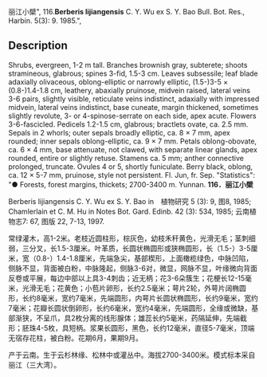 丽江小檗",
116.**Berberis lijiangensis** C. Y. Wu ex S. Y. Bao Bull. Bot. Res., Harbin. 5(3): 9. 1985.",

## Description
Shrubs, evergreen, 1-2 m tall. Branches brownish gray, subterete; shoots stramineous, glabrous; spines 3-fid, 1.5-3 cm. Leaves subsessile; leaf blade adaxially olivaceous, oblong-elliptic or narrowly elliptic, (1.5-)3-5 × (0.8-)1.4-1.8 cm, leathery, abaxially pruinose, midvein raised, lateral veins 3-6 pairs, slightly visible, reticulate veins indistinct, adaxially with impressed midvein, lateral veins indistinct, base cuneate, margin thickened, sometimes slightly revolute, 3- or 4-spinose-serrate on each side, apex acute. Flowers 3-6-fascicled. Pedicels 1.2-1.5 cm, glabrous; bractlets ovate, ca. 2.5 mm. Sepals in 2 whorls; outer sepals broadly elliptic, ca. 8 × 7 mm, apex rounded; inner sepals oblong-elliptic, ca. 9 × 7 mm. Petals oblong-obovate, ca. 6 × 4 mm, base attenuate, not clawed, with separate linear glands, apex rounded, entire or slightly retuse. Stamens ca. 5 mm; anther connective prolonged, truncate. Ovules 4 or 5, shortly funiculate. Berry black, oblong, ca. 12 × 5-7 mm, pruinose, style not persistent. Fl. Jun, fr. Sep.
  "Statistics": "● Forests, forest margins, thickets; 2700-3400 m. Yunnan.
**116．丽江小檗**

Berberis lijiangensis C. Y. Wu ex S. Y. Bao in　植物研究 5 (3): 9, 图8, 1985; Chamlerlain et C. M. Hu in Notes Bot. Gard. Edinb. 42 (3): 534, 1985; 云南植物志7: 67, 图版 22, 7-13, 1997.

常绿灌木，高1-2米。老枝近圆柱形，棕灰色，幼枝禾秆黄色，光滑无毛；茎刺细弱，三分叉，长1.5-3厘米。叶革质，长圆状椭圆形或狭椭圆形，长（1.5-）3-5厘米，宽（0.8-）1.4-1.8厘米，先端急尖，基部楔形，上面橄榄绿色，中脉凹陷，侧脉不显，背面被白粉，中脉隆起，侧脉3-6对，微显，网脉不显，叶缘微向背面反卷或平展，每边中部以上具3-4刺齿；近无柄；花3-6朵簇生；花梗长12-15毫米，光滑无毛；花黄色；小苞片卵形，长约2.5毫米；萼片2轮，外萼片阔椭圆形，长约8毫米，宽约7毫米，先端圆形，内萼片长圆状椭圆形，长约9毫米，宽约7毫米；花瓣长圆状倒卵形，长约6毫米，宽约4毫米，先端圆形，全缘或微缺，基部渐狭，不呈爪，具2枚分离的线形腺体；雄蕊长约5毫米，药隔延伸，先端截形；胚珠4-5枚，具短柄。浆果长圆形，黑色，长约12毫米，直径5-7毫米，顶端无宿存花柱，被白粉。花期6月，果期9月。

产于云南。生于云杉林缘、松林中或灌丛中。海拔2700-3400米。模式标本采自丽江（三大湾）。
